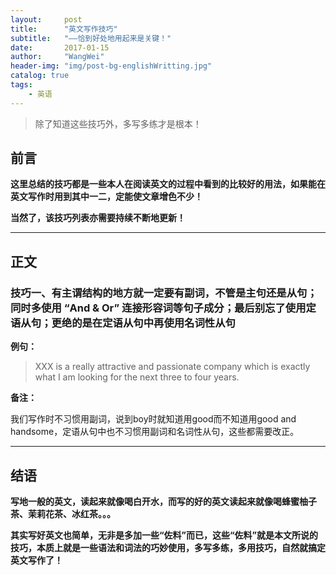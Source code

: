```yaml
---
layout:     post
title:      "英文写作技巧"
subtitle:   "——恰到好处地用起来是关键！"
date:       2017-01-15
author:     "WangWei"
header-img: "img/post-bg-englishWritting.jpg"
catalog: true
tags:
    - 英语
---
```



> 除了知道这些技巧外，多写多练才是根本！

## 前言

**这里总结的技巧都是一些本人在阅读英文的过程中看到的比较好的用法，如果能在英文写作时用到其中一二，定能使文章增色不少！**

**当然了，该技巧列表亦需要持续不断地更新！**

---

## 正文

### 技巧一、有主谓结构的地方就一定要有副词，不管是主句还是从句；同时多使用 “And & Or” 连接形容词等句子成分；最后别忘了使用定语从句；更绝的是在定语从句中再使用名词性从句

**例句：**

> XXX is a really attractive and passionate company which is exactly what I am looking for the next three to four years.

**备注：**

我们写作时不习惯用副词，说到boy时就知道用good而不知道用good and handsome，定语从句中也不习惯用副词和名词性从句，这些都需要改正。

---

## 结语

**写地一般的英文，读起来就像喝白开水，而写的好的英文读起来就像喝蜂蜜柚子茶、茉莉花茶、冰红茶。。。**

**其实写好英文也简单，无非是多加一些“佐料”而已，这些“佐料”就是本文所说的技巧，本质上就是一些语法和词法的巧妙使用，多写多练，多用技巧，自然就搞定英文写作了！**
